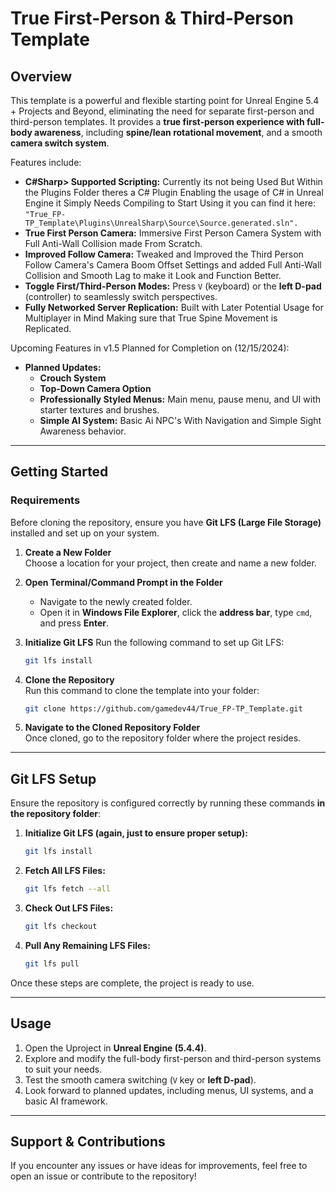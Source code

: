# **True First-Person & Third-Person Template**

## **Overview**
This template is a powerful and flexible starting point for Unreal Engine 5.4 + Projects and Beyond, eliminating the need for separate first-person and third-person templates. It provides a **true first-person experience with full-body awareness**, including **spine/lean rotational movement**, and a smooth **camera switch system**. 

Features include:
- **C#Sharp> Supported Scripting:** Currently its not being Used But Within the Plugins Folder theres a C# Plugin Enabling the usage of C# in Unreal Engine it Simply Needs Compiling to Start Using it you can find it here: ```"True_FP-TP_Template\Plugins\UnrealSharp\Source\Source.generated.sln".```
- **True First Person Camera:** Immersive First Person Camera System with Full Anti-Wall Collision made From Scratch.
- **Improved Follow Camera:** Tweaked and Improved the Third Person Follow Camera's Camera Boom Offset Settings and added Full Anti-Wall Collision and Smooth Lag to make it Look and Function Better.
- **Toggle First/Third-Person Modes:** Press `V` (keyboard) or the **left D-pad** (controller) to seamlessly switch perspectives.
- **Fully Networked Server Replication:** Built with Later Potential Usage for Multiplayer in Mind Making sure that True Spine Movement is Replicated.

Upcoming Features in v1.5 Planned for Completion on (12/15/2024):
- **Planned Updates:** 
  - **Crouch System**
  - **Top-Down Camera Option**
  - **Professionally Styled Menus:** Main menu, pause menu, and UI with starter textures and brushes.
  - **Simple AI System:** Basic Ai NPC's With Navigation and Simple Sight Awareness behavior.

---

## **Getting Started**

### **Requirements**
Before cloning the repository, ensure you have **Git LFS (Large File Storage)** installed and set up on your system.

1. **Create a New Folder**  
   Choose a location for your project, then create and name a new folder.

2. **Open Terminal/Command Prompt in the Folder**  
   - Navigate to the newly created folder.
   - Open it in **Windows File Explorer**, click the **address bar**, type `cmd`, and press **Enter**.

3. **Initialize Git LFS**
   Run the following command to set up Git LFS:
   ```bash
   git lfs install
   ```

4. **Clone the Repository**  
   Run this command to clone the template into your folder:
   ```bash
   git clone https://github.com/gamedev44/True_FP-TP_Template.git
   ```

5. **Navigate to the Cloned Repository Folder**  
   Once cloned, go to the repository folder where the project resides.

---

## **Git LFS Setup**
Ensure the repository is configured correctly by running these commands **in the repository folder**:

1. **Initialize Git LFS (again, just to ensure proper setup):**
   ```bash
   git lfs install
   ```

2. **Fetch All LFS Files:**
   ```bash
   git lfs fetch --all
   ```

3. **Check Out LFS Files:**
   ```bash
   git lfs checkout
   ```

4. **Pull Any Remaining LFS Files:**
   ```bash
   git lfs pull
   ```

Once these steps are complete, the project is ready to use.

---

## **Usage**
1. Open the Uproject in **Unreal Engine (5.4.4)**.
2. Explore and modify the full-body first-person and third-person systems to suit your needs.
3. Test the smooth camera switching (`V` key or **left D-pad**).
4. Look forward to planned updates, including menus, UI systems, and a basic AI framework.

---

## **Support & Contributions**
If you encounter any issues or have ideas for improvements, feel free to open an issue or contribute to the repository!